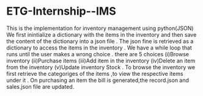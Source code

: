 # ETG-Internship--IMS
This is the implementation for inventory management using python(JSON)
We first inintialize a dictionary with the items in the inventory and then save the content of the dictionary into a json file .
The json fine is retrieved as a dictionary to access the items in the inventory .
We have a while loop that runs until the user makes a wrong choice .
there are 5 choices (i)Browse inventory (ii)Purchase items (iii)Add item in the inventory (iv)Delete an item from the inventory (v)Update inventory Stock .
To browse the inventory we first retrieve the categoriges of the items ,to view the respective items under it .
On purchasing an item the bill is generated,the record.json and sales.json file are updated.
